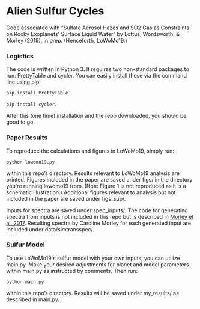 # Alien Sulfur Cycles
Code associated with “Sulfate Aerosol Hazes and SO2 Gas as Constraints on Rocky Exoplanets' Surface Liquid Water” by Loftus, Wordsworth, &amp; Morley (2019), in prep. (Henceforth, LoWoMo19.)

### Logistics
The code is written in Python 3.
It requires two non-standard packages to run: PrettyTable and cycler. You can easily install these via the command line using pip:

```pip install PrettyTable```

```pip install cycler```.

After this (one time) installation and the repo downloaded, you should be good to go.

### Paper Results
To reproduce the calculations and figures in LoWoMo19, simply run:

```python lowomo19.py```

within this repo’s directory. Results relevant to LoWoMo19 analysis are printed. Figures included in the paper are saved under figs/ in the directory you're running lowomo19 from. (Note Figure 1 is not reproduced as it is a schematic illustration.)  Additional figures relevant to analysis but not included in the paper are saved under figs_sup/. 

Inputs for spectra are saved under spec_inputs/. The code for generating spectra from inputs is not included in this repo but is described in [Morley et al. 2017](https://arxiv.org/pdf/1708.04239.pdf). Resulting spectra by Caroline Morley for each generated input are included under data/simtransspec/. 

### Sulfur Model
To use LoWoMo19's sulfur model with your own inputs, you can utilize main.py. Make your desired adjustments for planet and model parameters within main.py as instructed by comments. Then run:

```python main.py```

within this repo’s directory. Results will be saved under my_results/ as described in main.py.
